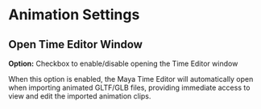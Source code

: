 # Animation Settings

## Open Time Editor Window

**Option:** Checkbox to enable/disable opening the Time Editor window

When this option is enabled, the Maya Time Editor will automatically open when importing animated GLTF/GLB files, providing immediate access to view and edit the imported animation clips.
